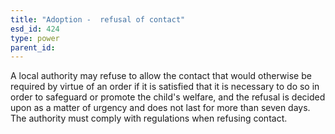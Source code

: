 ```yaml
---
title: "Adoption -  refusal of contact"
esd_id: 424
type: power
parent_id:  
---
```


A local authority may refuse to allow the contact that would otherwise be required by virtue of an order if it is satisfied that it is necessary to do so in order to safeguard or promote the child's welfare, and  the refusal is decided upon as a matter of urgency and does not last for more than seven days.  The authority must comply with regulations when refusing contact.

